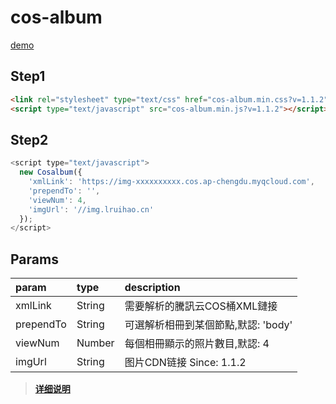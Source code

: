 # cos-album
[demo](https://github.com/Lruihao/cos-album-demo)

## Step1
```html
<link rel="stylesheet" type="text/css" href="cos-album.min.css?v=1.1.2">
<script type="text/javascript" src="cos-album.min.js?v=1.1.2"></script>
```

## Step2
```js
<script type="text/javascript">
  new Cosalbum({
    'xmlLink': 'https://img-xxxxxxxxxx.cos.ap-chengdu.myqcloud.com',
    'prependTo': '',
    'viewNum': 4,
    'imgUrl': '//img.lruihao.cn'
  });
</script>
```

## Params
| param     | type   | description                       |
| :-------- | :----- | :-------------------------------- |
| xmlLink   | String | 需要解析的騰訊云COS桶XML鏈接        |
| prependTo | String | 可選解析相冊到某個節點,默認: 'body' |
| viewNum   | Number | 每個相冊顯示的照片數目,默認: 4      |
| imgUrl    | String | 图片CDN链接 Since: 1.1.2           |

> [**详细说明**](https://lruihao.cn/posts/cos-album.html)  
